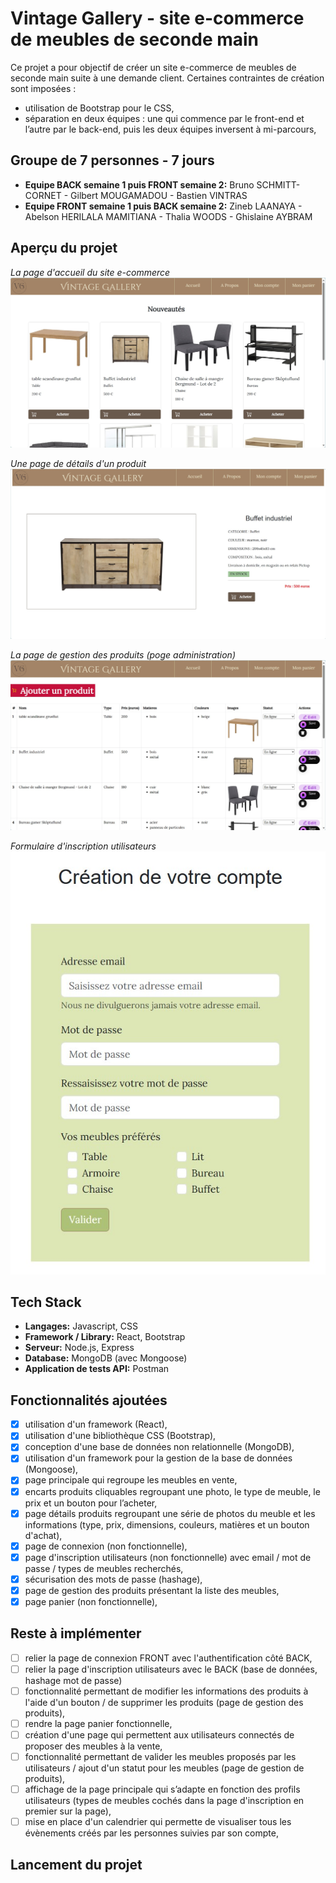 # Vintage Gallery - site e-commerce de meubles de seconde main

Ce projet a pour objectif de créer un site e-commerce de meubles de seconde main suite à une demande client.
Certaines contraintes de création sont imposées :
- utilisation de Bootstrap pour le CSS,
- séparation en deux équipes : une qui commence par le front-end et l’autre par le back-end, puis les deux équipes inversent à mi-parcours,

## Groupe de 7 personnes - 7 jours

- **Equipe BACK semaine 1 puis FRONT semaine 2:** Bruno SCHMITT-CORNET - Gilbert MOUGAMADOU - Bastien VINTRAS
- **Equipe FRONT semaine 1 puis BACK semaine 2:** Zineb LAANAYA - Abelson HERILALA MAMITIANA - Thalia WOODS - Ghislaine AYBRAM

## Aperçu du projet

*La page d'accueil du site e-commerce*
![App Screenshot](/react-app/src/assets/images/page_accueil.jpg)

*Une page de détails d'un produit*
![App Screenshot](/react-app/src/assets/images/page_details_produit.jpg)

*La page de gestion des produits (poge administration)*
![App Screenshot](/react-app/src/assets/images/page_admin.jpg)

*Formulaire d'inscription utilisateurs*
![App Screenshot](/react-app/src/assets/images/formulaire_creation_compte.jpg)

## Tech Stack

- **Langages:** Javascript, CSS
- **Framework / Library:** React, Bootstrap
- **Serveur:** Node.js, Express
- **Database:** MongoDB (avec Mongoose)
- **Application de tests API:** Postman

## Fonctionnalités ajoutées

- [X] utilisation d'un framework (React),
- [X] utilisation d'une bibliothèque CSS (Bootstrap),
- [X] conception d'une base de données non relationnelle (MongoDB),
- [X] utilisation d'un framework pour la gestion de la base de données (Mongoose),
- [X] page principale qui regroupe les meubles en vente,
- [X] encarts produits cliquables regroupant une photo, le type de meuble, le prix et un bouton pour l’acheter,
- [X] page détails produits regroupant une série de photos du meuble et les informations (type, prix, dimensions, couleurs, matières et un bouton d'achat),
- [X] page de connexion (non fonctionnelle),
- [X] page d'inscription utilisateurs (non fonctionnelle) avec email / mot de passe / types de meubles recherchés,
- [X] sécurisation des mots de passe (hashage),
- [X] page de gestion des produits présentant la liste des meubles,
- [X] page panier (non fonctionnelle),

## Reste à implémenter

- [ ] relier la page de connexion FRONT avec l'authentification côté BACK,
- [ ] relier la page d'inscription utilisateurs avec le BACK (base de données, hashage mot de passe)
- [ ] fonctionnalité permettant de modifier les informations des produits à l'aide d'un bouton / de supprimer les produits (page de gestion des produits),
- [ ] rendre la page panier fonctionnelle,
- [ ] création d'une page qui permettent aux utilisateurs connectés de proposer des meubles à la vente,
- [ ] fonctionnalité permettant de valider les meubles proposés par les utilisateurs / ajout d'un statut pour les meubles (page de gestion de produits),
- [ ] affichage de la page principale qui s’adapte en fonction des profils utilisateurs (types de meubles cochés dans la page d'inscription en premier sur la page),
- [ ] mise en place d'un calendrier qui permette de visualiser tous les évènements créés par les personnes suivies par son compte,
      
## Lancement du projet

